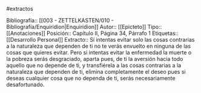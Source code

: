 #extractos 

Bibliografía:: [[003 - ZETTELKASTEN/010 - Bibliografía/Enquiridion|Enquiridion]]
Autor:: [[Epicteto]]
Tipo:: [[Anotaciones]]
Posición:: Capítulo II, Página 34, Párrafo 1
Etiquetas:: [[Desarrollo Personal]]
Extracto:: Sí intentas evitar solo las cosas contrarias a la naturaleza que dependen de ti no te verás envuelto en ninguna de las cosas que quieres evitar. Pero si intentas evitar la enfermedad la muerte o la pobreza serás desgraciado, aparta pues, de ti la aversión hacia todo aquello que no depende de ti, y transfiérela a las cosas contrarias a la naturaleza que dependen de ti, elimina completamente el deseo pues si deseas cualquier cosa que no dependa de ti, serás necesariamente desafortunado.